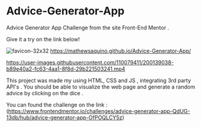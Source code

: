 # Advice-Generator-App
Advice Generator App Challenge from the site Front-End Mentor .

Give it a try on the link below! 

![favicon-32x32](https://user-images.githubusercontent.com/110079411/200139166-d74fc4eb-feb2-4d1f-8691-b8b8d25279da.png)
https://mathewsaquino.github.io/Advice-Generator-App/  

https://user-images.githubusercontent.com/110079411/200139038-b89e40a2-fc63-4aa1-8f8d-29b221503241.mp4


This project was made my using HTML, CSS and JS , integrating 3rd party API's . You should be able to visualize the web page and generate a random advice by 
clicking on the dice . 


You can found the challenge on the link  : (https://www.frontendmentor.io/challenges/advice-generator-app-QdUG-13db/hub/advice-generator-app-OfPOQLCY5z)
